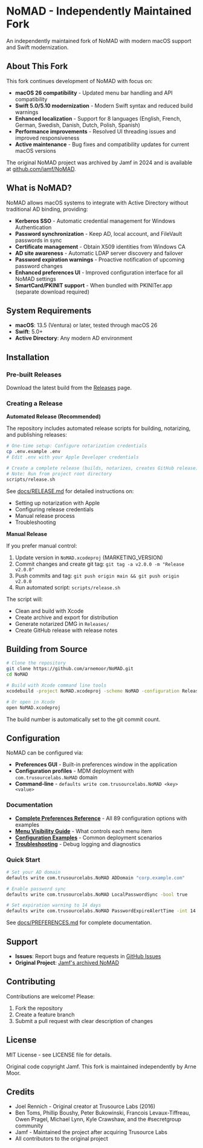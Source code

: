 # NoMAD - Independently Maintained Fork

An independently maintained fork of NoMAD with modern macOS support and Swift modernization.

## About This Fork

This fork continues development of NoMAD with focus on:
- **macOS 26 compatibility** - Updated menu bar handling and API compatibility
- **Swift 5.0/5.10 modernization** - Modern Swift syntax and reduced build warnings
- **Enhanced localization** - Support for 8 languages (English, French, German, Swedish, Danish, Dutch, Polish, Spanish)
- **Performance improvements** - Resolved UI threading issues and improved responsiveness
- **Active maintenance** - Bug fixes and compatibility updates for current macOS versions

The original NoMAD project was archived by Jamf in 2024 and is available at [github.com/jamf/NoMAD](https://github.com/jamf/NoMAD).

## What is NoMAD?

NoMAD allows macOS systems to integrate with Active Directory without traditional AD binding, providing:

- **Kerberos SSO** - Automatic credential management for Windows Authentication
- **Password synchronization** - Keep AD, local account, and FileVault passwords in sync
- **Certificate management** - Obtain X509 identities from Windows CA
- **AD site awareness** - Automatic LDAP server discovery and failover
- **Password expiration warnings** - Proactive notification of upcoming password changes
- **Enhanced preferences UI** - Improved configuration interface for all NoMAD settings
- **SmartCard/PKINIT support** - When bundled with PKINITer.app (separate download required)

## System Requirements

- **macOS**: 13.5 (Ventura) or later, tested through macOS 26
- **Swift**: 5.0+
- **Active Directory**: Any modern AD environment

## Installation

### Pre-built Releases

Download the latest build from the [Releases](https://github.com/arnemoor/NoMAD/releases) page.

### Creating a Release

**Automated Release (Recommended)**

The repository includes automated release scripts for building, notarizing, and publishing releases:

```bash
# One-time setup: Configure notarization credentials
cp .env.example .env
# Edit .env with your Apple Developer credentials

# Create a complete release (builds, notarizes, creates GitHub release)
# Note: Run from project root directory
scripts/release.sh
```

See [docs/RELEASE.md](docs/RELEASE.md) for detailed instructions on:
- Setting up notarization with Apple
- Configuring release credentials
- Manual release process
- Troubleshooting

**Manual Release**

If you prefer manual control:

1. Update version in `NoMAD.xcodeproj` (MARKETING_VERSION)
2. Commit changes and create git tag: `git tag -a v2.0.0 -m "Release v2.0.0"`
3. Push commits and tag: `git push origin main && git push origin v2.0.0`
4. Run automated script: `scripts/release.sh`

The script will:
- Clean and build with Xcode
- Create archive and export for distribution
- Generate notarized DMG in `Releases/`
- Create GitHub release with release notes

## Building from Source

```bash
# Clone the repository
git clone https://github.com/arnemoor/NoMAD.git
cd NoMAD

# Build with Xcode command line tools
xcodebuild -project NoMAD.xcodeproj -scheme NoMAD -configuration Release build

# Or open in Xcode
open NoMAD.xcodeproj
```

The build number is automatically set to the git commit count.

## Configuration

NoMAD can be configured via:
- **Preferences GUI** - Built-in preferences window in the application
- **Configuration profiles** - MDM deployment with `com.trusourcelabs.NoMAD` domain
- **Command-line** - `defaults write com.trusourcelabs.NoMAD <key> <value>`

### Documentation

- **[Complete Preferences Reference](docs/PREFERENCES.md)** - All 89 configuration options with examples
- **[Menu Visibility Guide](docs/PREFERENCES.md#menu-item-visibility-conditions)** - What controls each menu item
- **[Configuration Examples](docs/PREFERENCES.md#configuration-examples)** - Common deployment scenarios
- **[Troubleshooting](docs/PREFERENCES.md#troubleshooting)** - Debug logging and diagnostics

### Quick Start

```bash
# Set your AD domain
defaults write com.trusourcelabs.NoMAD ADDomain "corp.example.com"

# Enable password sync
defaults write com.trusourcelabs.NoMAD LocalPasswordSync -bool true

# Set expiration warning to 14 days
defaults write com.trusourcelabs.NoMAD PasswordExpireAlertTime -int 14
```

See [docs/PREFERENCES.md](docs/PREFERENCES.md) for complete documentation.

## Support

- **Issues**: Report bugs and feature requests in [GitHub Issues](https://github.com/arnemoor/NoMAD/issues)
- **Original Project**: [Jamf's archived NoMAD](https://github.com/jamf/NoMAD)

## Contributing

Contributions are welcome! Please:
1. Fork the repository
2. Create a feature branch
3. Submit a pull request with clear description of changes

## License

MIT License - see LICENSE file for details.

Original code copyright Jamf. This fork is maintained independently by Arne Moor.

## Credits

- Joel Rennich - Original creator at Trusource Labs (2016)
- Ben Toms, Phillip Boushy, Peter Bukowinski, Francois Levaux-Tiffreau, Owen Pragel, Michael Lynn, Kyle Crawshaw, and the #secretgroup community
- Jamf - Maintained the project after acquiring Trusource Labs
- All contributors to the original project
